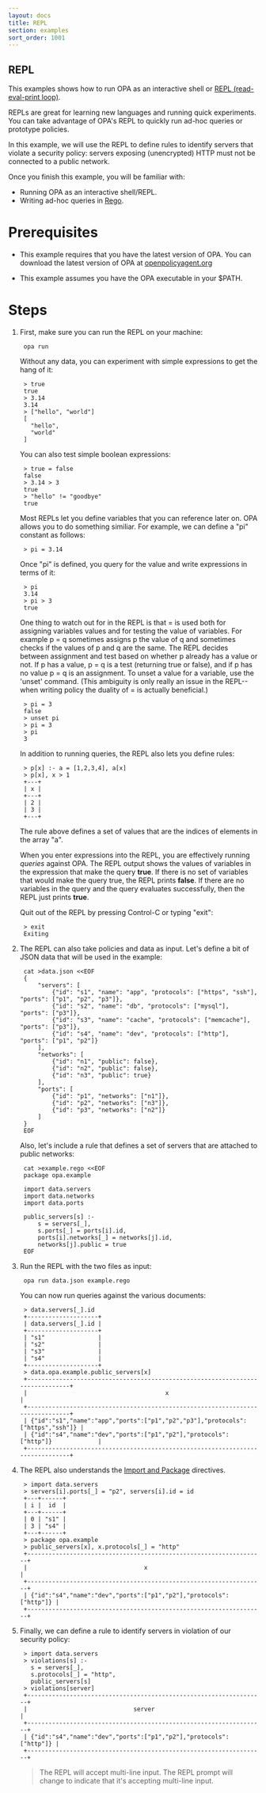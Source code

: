 ```yaml
---
layout: docs
title: REPL
section: examples
sort_order: 1001
---
```


REPL
----

This examples shows how to run OPA as an interactive shell or [REPL (read-eval-print loop)](https://en.wikipedia.org/wiki/Read–eval–print_loop).

REPLs are great for learning new languages and running quick experiments. You can take advantage of OPA's REPL to quickly
run ad-hoc queries or prototype policies.

In this example, we will use the REPL to define rules to identify servers that violate a security policy: servers exposing (unencrypted) HTTP must not be connected to a public network.

Once you finish this example, you will be familiar with:

- Running OPA as an interactive shell/REPL.
- Writing ad-hoc queries in [Rego](/docs/lang.html).

Prerequisites
=============

- This example requires that you have the latest version of OPA. You can download the latest version of OPA at [openpolicyagent.org](/index.html)

- This example assumes you have the OPA executable in your $PATH.

Steps
=====

1. First, make sure you can run the REPL on your machine:

        opa run

    Without any data, you can experiment with simple expressions to get the hang of it:

        > true
        true
        > 3.14
        3.14
        > ["hello", "world"]
        [
          "hello",
          "world"
        ]

    You can also test simple boolean expressions:

        > true = false
        false
        > 3.14 > 3
        true
        > "hello" != "goodbye"
        true

    Most REPLs let you define variables that you can reference later on. OPA allows you to do something similiar. For example, we can define a "pi" constant as follows:

        > pi = 3.14

    Once "pi" is defined, you query for the value and write expressions in terms of it:

        > pi
        3.14
        > pi > 3
        true

    One thing to watch out for in the REPL is that = is used both for assigning variables values and for testing the value of variables. For example p = q sometimes assigns p the value of q and sometimes checks if the values of p and q are the same. The REPL decides between assignment and test based on whether p already has a value or not. If p has a value, p = q is a test (returning true or false), and if p has no value p = q is an assignment. To unset a value for a variable, use the 'unset' command. (This ambiguity is only really an issue in the REPL--when writing policy the duality of = is actually beneficial.)

        > pi = 3
        false
        > unset pi
        > pi = 3
        > pi
        3

    In addition to running queries, the REPL also lets you define rules:

        > p[x] :- a = [1,2,3,4], a[x]
        > p[x], x > 1
        +---+
        | x |
        +---+
        | 2 |
        | 3 |
        +---+

    The rule above defines a set of values that are the indices of elements in the array "a".

    When you enter expressions into the REPL, you are effectively running *queries* against OPA. The REPL output shows the values of variables in the expression that make the query **true**. If there is no set of variables that would make the query true, the REPL prints **false**. If there are no variables in the query and the query evaluates successfully, then the REPL just prints **true**.

    Quit out of the REPL by pressing Control-C or typing "exit":

        > exit
        Exiting

1. The REPL can also take policies and data as input. Let's define a bit of JSON data that will be used in the example:

        cat >data.json <<EOF
        {
            "servers": [
                {"id": "s1", "name": "app", "protocols": ["https", "ssh"], "ports": ["p1", "p2", "p3"]},
                {"id": "s2", "name": "db", "protocols": ["mysql"], "ports": ["p3"]},
                {"id": "s3", "name": "cache", "protocols": ["memcache"], "ports": ["p3"]},
                {"id": "s4", "name": "dev", "protocols": ["http"], "ports": ["p1", "p2"]}
            ],
            "networks": [
                {"id": "n1", "public": false},
                {"id": "n2", "public": false},
                {"id": "n3", "public": true}
            ],
            "ports": [
                {"id": "p1", "networks": ["n1"]},
                {"id": "p2", "networks": ["n3"]},
                {"id": "p3", "networks": ["n2"]}
            ]
        }
        EOF

    Also, let's include a rule that defines a set of servers that are attached to public networks:

        cat >example.rego <<EOF
        package opa.example

        import data.servers
        import data.networks
        import data.ports

        public_servers[s] :-
            s = servers[_],
            s.ports[_] = ports[i].id,
            ports[i].networks[_] = networks[j].id,
            networks[j].public = true
        EOF

1. Run the REPL with the two files as input:

        opa run data.json example.rego

    You can now run queries against the various documents:

        > data.servers[_].id
        +--------------------+
        | data.servers[_].id |
        +--------------------+
        | "s1"               |
        | "s2"               |
        | "s3"               |
        | "s4"               |
        +--------------------+
        > data.opa.example.public_servers[x]
        +-------------------------------------------------------------------------------+
        |                                       x                                       |
        +-------------------------------------------------------------------------------+
        | {"id":"s1","name":"app","ports":["p1","p2","p3"],"protocols":["https","ssh"]} |
        | {"id":"s4","name":"dev","ports":["p1","p2"],"protocols":["http"]}             |
        +-------------------------------------------------------------------------------+

1. The REPL also understands the [Import and Package](/docs/lang.html#modules) directives.

        > import data.servers
        > servers[i].ports[_] = "p2", servers[i].id = id
        +---+------+
        | i |  id  |
        +---+------+
        | 0 | "s1" |
        | 3 | "s4" |
        +---+------+
        > package opa.example
        > public_servers[x], x.protocols[_] = "http"
        +-------------------------------------------------------------------+
        |                                 x                                 |
        +-------------------------------------------------------------------+
        | {"id":"s4","name":"dev","ports":["p1","p2"],"protocols":["http"]} |
        +-------------------------------------------------------------------+

1. Finally, we can define a rule to identify servers in violation of our security policy:

        > import data.servers
        > violations[s] :-
          s = servers[_],
          s.protocols[_] = "http",
          public_servers[s]
        > violations[server]
        +-------------------------------------------------------------------+
        |                              server                               |
        +-------------------------------------------------------------------+
        | {"id":"s4","name":"dev","ports":["p1","p2"],"protocols":["http"]} |
        +-------------------------------------------------------------------+

    > The REPL will accept multi-line input. The REPL prompt will change to indicate that it's accepting multi-line input.